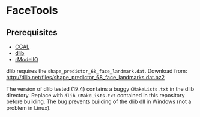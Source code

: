 # FaceTools

## Prerequisites
- [CGAL](http://www.cgal.org/)
- [dlib](http://dlib.net/)
- [rModelIO](../../../rModelIO)

dlib requires the `shape_predictor_68_face_landmark.dat`. Download from:
<http://dlib.net/files/shape_predictor_68_face_landmarks.dat.bz2>

The version of dlib tested (19.4) contains a buggy `CMakeLists.txt` in the dlib directory.
Replace with `dlib_CMakeLists.txt` contained in this repository before building.
The bug prevents building of the dlib dll in Windows (not a problem in Linux).

